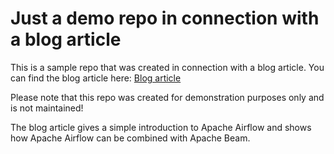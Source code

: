 # Just a demo repo in connection with a blog article

This is a sample repo that was created in connection with a blog article. You can find the blog article here:
[Blog article](https://ronnyfuchs.blogspot.com/2024/11/workflow-und-batch-systeme-esc-index.html)

Please note that this repo was created for demonstration purposes only and is not maintained!

The blog article gives a simple introduction to Apache Airflow and shows how Apache Airflow can be combined with Apache Beam.